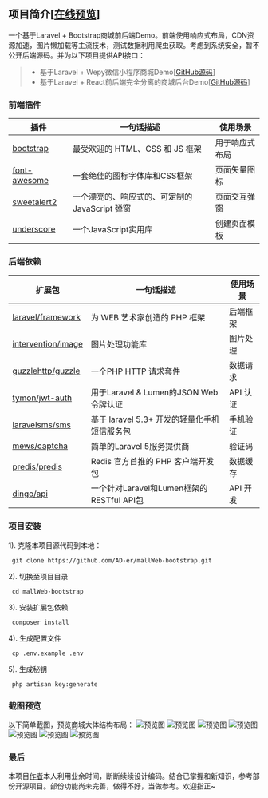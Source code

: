 ## 项目简介[[在线预览](http://v1.dajing.ren)]
一个基于Laravel + Bootstrap商城前后端Demo。前端使用响应式布局，CDN资源加速，图片懒加载等主流技术，测试数据利用爬虫获取。考虑到系统安全，暂不公开后端源码。并为以下项目提供API接口：
> * 基于Laravel + Wepy微信小程序商城Demo[[GitHub源码](https://github.com/AD-er/mallWechat-wepy)]
> * 基于Laravel + React前后端完全分离的商城后台Demo[[GitHub源码](https://github.com/AD-er/mallAdmin-react)]

### 前端插件
| 插件 | 一句话描述 | 使用场景 |
| ---- | ---------- | -------- |
| [bootstrap](https://github.com/twbs/bootstrap) | 最受欢迎的 HTML、CSS 和 JS 框架 | 用于响应式布局 |
| [font-awesome](https://github.com/FortAwesome/Font-Awesome) | 一套绝佳的图标字体库和CSS框架 | 页面矢量图标 |
| [sweetalert2](https://github.com/sweetalert2/sweetalert2) | 一个漂亮的、响应式的、可定制的 JavaScript 弹窗 | 页面交互弹窗 |
| [underscore](https://github.com/jashkenas/underscore) | 一个JavaScript实用库 | 创建页面模板 |

### 后端依赖
| 扩展包 | 一句话描述 | 使用场景 |
| ------ | ---------- | -------- |
| [laravel/framework](https://github.com/laravel/laravel) | 为 WEB 艺术家创造的 PHP 框架 | 后端框架 |
| [intervention/image](https://github.com/Intervention/image) | 图片处理功能库 | 图片处理 |
| [guzzlehttp/guzzle](https://github.com/guzzle/guzzle) | 一个PHP HTTP 请求套件 | 数据请求 |
| [tymon/jwt-auth](https://github.com/tymondesigns/jwt-auth) | 用于Laravel & Lumen的JSON Web令牌认证 | API 认证 |
| [laravelsms/sms](https://github.com/phper2013/laravel-sms) | 基于 laravel 5.3+ 开发的轻量化手机短信服务包 | 手机验证 |
| [mews/captcha](https://github.com/mewebstudio/captcha) | 简单的Laravel 5服务提供商 | 验证码 |
| [predis/predis](https://github.com/nrk/predis) | Redis 官方首推的 PHP 客户端开发包 | 数据缓存 |
| [dingo/api](https://github.com/dingo/api) | 一个针对Laravel和Lumen框架的RESTful API包 | API 开发 |

### 项目安装
1). 克隆本项目源代码到本地：

     git clone https://github.com/AD-er/mallWeb-bootstrap.git

2). 切换至项目目录

     cd mallWeb-bootstrap

3). 安装扩展包依赖

     composer install

4). 生成配置文件

     cp .env.example .env

5). 生成秘钥

     php artisan key:generate

### 截图预览
以下简单截图，预览商城大体结构布局：
![预览图](https://github.com/AD-er/mallWeb-bootstrap/blob/master/preview/2018-10-13_23.56.44.png?raw=true)
![预览图](https://github.com/AD-er/mallWeb-bootstrap/blob/master/preview/2018-10-13_23.56.57.png?raw=true)
![预览图](https://github.com/AD-er/mallWeb-bootstrap/blob/master/preview/2018-10-13_23.58.29.png?raw=true)
![预览图](https://github.com/AD-er/mallWeb-bootstrap/blob/master/preview/2018-09-30_23.39.21.png?raw=true)
![预览图](https://github.com/AD-er/mallWeb-bootstrap/blob/master/preview/2018-09-30_23.40.48.png?raw=true)
![预览图](https://github.com/AD-er/mallWeb-bootstrap/blob/master/preview/2018-10-14_00.00.16.png?raw=true)
![预览图](https://github.com/AD-er/mallWeb-bootstrap/blob/master/preview/2018-10-14_00.02.21.png?raw=true)

### 最后
本项目[作者](https://github.com/AD-er)本人利用业余时间，断断续续设计编码。结合已掌握和新知识，参考部份开源项目。部份功能尚未完善，做得不好，当做参考。欢迎指正~
